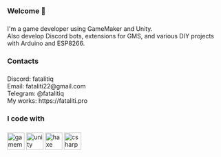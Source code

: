 <h3 align="left">Welcome 👋</h3>

###

<p align="left">I'm a game developer using GameMaker and Unity.<br>Also develop Discord bots, extensions for GMS, and various DIY projects with Arduino and ESP8266.</p>

###

<h3 align="left">Contacts</h3>

###

<p align="left">Discord: fatalitiq<br>Email: fataliti22@gmail.com<br>Telegram: @fatalitiq<br>My works: https://fataliti.pro</p>

###

<h3 align="left">I code with</h3>

###

<div align="left">
  <img src="https://skillicons.dev/icons?i=gamemakerstudio" height="40" alt="gamemakerstudio logo"  />
  <img src="https://skillicons.dev/icons?i=unity" height="40" alt="unity logo"  />
  <img src="https://skillicons.dev/icons?i=haxe" height="40" alt="haxe logo"  />
  <img src="https://skillicons.dev/icons?i=cs" height="40" alt="csharp logo"  />
</div>

###
